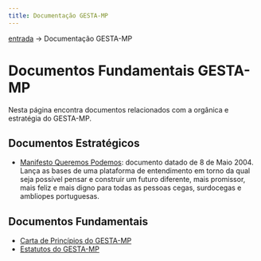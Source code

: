 ```yaml
---
title: Documentação GESTA-MP
---
```


[entrada](README.md) -> Documentação GESTA-MP

# Documentos Fundamentais GESTA-MP

Nesta página encontra documentos relacionados com a orgânica e estratégia do GESTA-MP.

## Documentos Estratégicos

- [Manifesto Queremos Podemos](manifesto.htm): documento datado de 8 de Maio 2004. Lança as bases de uma plataforma de entendimento em torno da qual seja possível pensar e construir um futuro diferente, mais promissor, mais feliz e mais digno para todas as pessoas cegas, surdocegas e ambliopes portuguesas.

## Documentos Fundamentais

- [Carta de Princípios do GESTA-MP](carta.htm)
- [Estatutos do GESTA-MP](estatuto.htm)
